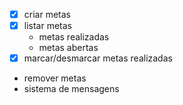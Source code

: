 - [x] criar metas
- [x] listar metas
    - metas realizadas
    - metas abertas
- [x] marcar/desmarcar metas realizadas
- remover metas
- sistema de mensagens